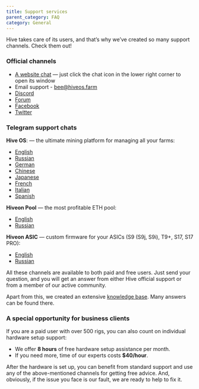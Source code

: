 ```yaml
---
title: Support services
parent_category: FAQ
category: General
---
```


Hive takes care of its users, and that’s why we’ve created so many support channels. Check them out!

### Official channels
- [A website chat](https://hiveos.farm) — just click the chat icon in the lower right corner to open its window
- Email support - bee@hiveos.farm
- [Discord](https://discord.gg/xr2jX8Z)
- [Forum](https://forum.hiveos.farm)
- [Facebook](https://www.facebook.com/hiveos/)
- [Twitter](https://twitter.com/hiveonofficial)

### Telegram support chats
**Hive OS**: — the ultimate mining platform for managing all your farms:
- [English](https://t.me/hiveoschat_en)
- [Russian](https://t.me/hiveoschat)
- [German](https://t.me/hiveoschat_ge)
- [Chinese](https://t.me/hiveoschat_cn)
- [Japanese](https://t.me/hiveoschat_jp)
- [French](https://t.me/hiveoschat_fr)
- [Italian](https://t.me/hiveoschat_italia)
- [Spanish](https://t.me/hiveoschat_es)

**Hiveon Pool** — the most profitable ETH pool:
- [English](https://t.me/hiveon_en)
- [Russian](https://t.me/hiveon_ru)

**Hiveon ASIC** — custom firmware for your ASICs (S9 (S9j, S9i), T9+, S17, S17 PRO):
- [English](https://t.me/hiveonasic_en)   
- [Russian](https://t.me/hiveonasic)    

All these channels are available to both paid and free users. Just send your question, and you will get an answer from either Hive official support or from a member of our active community.

Apart from this, we created an extensive [knowledge base](https://hiveos.farm/knowledge-base). Many answers can be found there.

### A special opportunity for business clients
If you are a paid user with over 500 rigs, you can also count on individual hardware setup support:
- We offer **8 hours** of free hardware setup assistance per month.
- If you need more, time of our experts costs **$40/hour**.

After the hardware is set up, you can benefit from standard support and use any of the above-mentioned channels for getting free advice. And, obviously, if the issue you face is our fault, we are ready to help to fix it.
